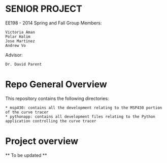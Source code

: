 SENIOR PROJECT
=============

EE198 - 2014 Spring and Fall
Group Members: 

	Victoria Aman
	Polar Halim
	Jose Martinez
	Andrew Vo

Advisor: 

	Dr. David Parent


# Repo General Overview

This repository contains the following directories:
    
    * msp430: contains all the development relating to the MSP430 portion of the curve tracer
    * pythonapp: contains all development files relating to the Python application controlling the curve tracer

    
# Project overview

** To be updated **
